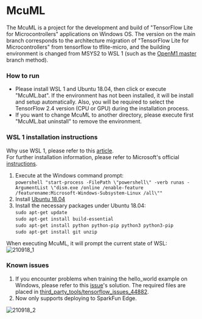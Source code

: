# McuML  
The McuML is a project for the development and build of "TensorFlow Lite for Microcontrollers" applications on Windows OS. The version on the main branch corresponds to the architecture migration of "TensorFlow Lite for Microcontrollers" from tensorflow to tflite-micro, and the building environment is changed from MSYS2 to WSL 1 (such as the [OpenM1 master](https://github.com/on-device-ai/OpenM1) branch method).  
  
### How to run  
* Please install WSL 1 and Ubuntu 18.04, then click or execute "McuML.bat". If the environment has not been installed, it will be install and setup automatically. Also, you will be required to select the TensorFlow 2.4 version (CPU or GPU) during the installation process.  
* If you want to change McuML to another directory, please execute first "McuML.bat uninstall" to remove the environment.  
  
### WSL 1 installation instructions  
Why use WSL 1, please refer to this [article](https://docs.microsoft.com/windows/wsl/compare-versions).  
For further installation information, please refer to Microsoft's official [instructions](https://docs.microsoft.com/windows/wsl/install-manual).  
  
1. Execute at the Windows command prompt:  
   `powershell "start-process -FilePath \"powershell\" -verb runas -ArgumentList \"dism.exe /online /enable-feature /featurename:Microsoft-Windows-Subsystem-Linux /all\""`  
2. Install [Ubuntu 18.04](https://www.microsoft.com/p/ubuntu-1804-lts/9n9tngvndl3q?rtc=1&activetab=pivot:overviewtab)  
3. Install the necessary packages under Ubuntu 18.04:  
   `sudo apt-get update`  
   `sudo apt-get install build-essential`  
   `sudo apt-get install python python-pip python3 python3-pip`  
   `sudo apt-get install git unzip`  
    
When executing McuML, it will prompt the current state of WSL:  
![210918_1](https://user-images.githubusercontent.com/44540872/133890784-dc491ed0-309c-472b-833b-f9e7f54248c9.png)  
  
### Known issues  

1. If you encounter problems when training the hello_world example on Windows, please refer to this [issue](https://github.com/tensorflow/tensorflow/issues/44882)'s solution. The required files are placed in [third\_party\_tools/tensorflow\_issues\_44882](https://github.com/on-device-ai/McuML/tree/main/third_party_tools/tensorflow_issues_44882).  
2. Now only supports deploying to SparkFun Edge.  
  
![210918_2](https://user-images.githubusercontent.com/44540872/133890889-99731668-c543-4657-8a88-4f316515c9ae.png)  